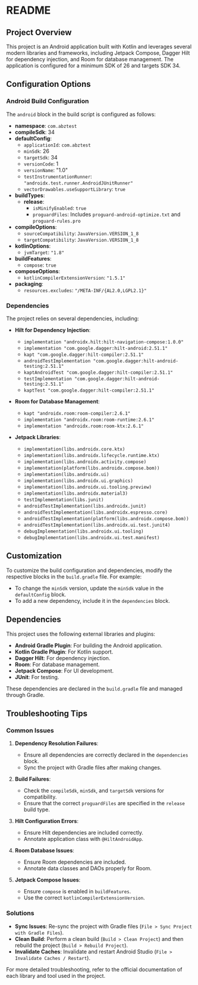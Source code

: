 # README

## Project Overview
This project is an Android application built with Kotlin and leverages several modern libraries and frameworks, including Jetpack Compose, Dagger Hilt for dependency injection, and Room for database management. The application is configured for a minimum SDK of 26 and targets SDK 34.

## Configuration Options

### Android Build Configuration

The `android` block in the build script is configured as follows:

- **namespace**: `com.abztest`
- **compileSdk**: 34
- **defaultConfig**:
  - `applicationId`: `com.abztest`
  - `minSdk`: 26
  - `targetSdk`: 34
  - `versionCode`: 1
  - `versionName`: "1.0"
  - `testInstrumentationRunner`: `"androidx.test.runner.AndroidJUnitRunner"`
  - `vectorDrawables.useSupportLibrary`: `true`
- **buildTypes**:
  - **release**:
    - `isMinifyEnabled`: `true`
    - `proguardFiles`: Includes `proguard-android-optimize.txt` and `proguard-rules.pro`
- **compileOptions**:
  - `sourceCompatibility`: `JavaVersion.VERSION_1_8`
  - `targetCompatibility`: `JavaVersion.VERSION_1_8`
- **kotlinOptions**:
  - `jvmTarget`: `"1.8"`
- **buildFeatures**:
  - `compose`: `true`
- **composeOptions**:
  - `kotlinCompilerExtensionVersion`: `"1.5.1"`
- **packaging**:
  - `resources.excludes`: `"/META-INF/{AL2.0,LGPL2.1}"`

### Dependencies

The project relies on several dependencies, including:

- **Hilt for Dependency Injection**:
  - `implementation "androidx.hilt:hilt-navigation-compose:1.0.0"`
  - `implementation "com.google.dagger:hilt-android:2.51.1"`
  - `kapt "com.google.dagger:hilt-compiler:2.51.1"`
  - `androidTestImplementation "com.google.dagger:hilt-android-testing:2.51.1"`
  - `kaptAndroidTest "com.google.dagger:hilt-compiler:2.51.1"`
  - `testImplementation "com.google.dagger:hilt-android-testing:2.51.1"`
  - `kaptTest "com.google.dagger:hilt-compiler:2.51.1"`

- **Room for Database Management**:
  - `kapt "androidx.room:room-compiler:2.6.1"`
  - `implementation "androidx.room:room-runtime:2.6.1"`
  - `implementation "androidx.room:room-ktx:2.6.1"`

- **Jetpack Libraries**:
  - `implementation(libs.androidx.core.ktx)`
  - `implementation(libs.androidx.lifecycle.runtime.ktx)`
  - `implementation(libs.androidx.activity.compose)`
  - `implementation(platform(libs.androidx.compose.bom))`
  - `implementation(libs.androidx.ui)`
  - `implementation(libs.androidx.ui.graphics)`
  - `implementation(libs.androidx.ui.tooling.preview)`
  - `implementation(libs.androidx.material3)`
  - `testImplementation(libs.junit)`
  - `androidTestImplementation(libs.androidx.junit)`
  - `androidTestImplementation(libs.androidx.espresso.core)`
  - `androidTestImplementation(platform(libs.androidx.compose.bom))`
  - `androidTestImplementation(libs.androidx.ui.test.junit4)`
  - `debugImplementation(libs.androidx.ui.tooling)`
  - `debugImplementation(libs.androidx.ui.test.manifest)`

## Customization

To customize the build configuration and dependencies, modify the respective blocks in the `build.gradle` file. For example:

- To change the `minSdk` version, update the `minSdk` value in the `defaultConfig` block.
- To add a new dependency, include it in the `dependencies` block.

## Dependencies

This project uses the following external libraries and plugins:

- **Android Gradle Plugin**: For building the Android application.
- **Kotlin Gradle Plugin**: For Kotlin support.
- **Dagger Hilt**: For dependency injection.
- **Room**: For database management.
- **Jetpack Compose**: For UI development.
- **JUnit**: For testing.

These dependencies are declared in the `build.gradle` file and managed through Gradle.

## Troubleshooting Tips

### Common Issues

1. **Dependency Resolution Failures**:
   - Ensure all dependencies are correctly declared in the `dependencies` block.
   - Sync the project with Gradle files after making changes.

2. **Build Failures**:
   - Check the `compileSdk`, `minSdk`, and `targetSdk` versions for compatibility.
   - Ensure that the correct `proguardFiles` are specified in the `release` build type.

3. **Hilt Configuration Errors**:
   - Ensure Hilt dependencies are included correctly.
   - Annotate application class with `@HiltAndroidApp`.

4. **Room Database Issues**:
   - Ensure Room dependencies are included.
   - Annotate data classes and DAOs properly for Room.

5. **Jetpack Compose Issues**:
   - Ensure `compose` is enabled in `buildFeatures`.
   - Use the correct `kotlinCompilerExtensionVersion`.

### Solutions

- **Sync Issues**: Re-sync the project with Gradle files (`File > Sync Project with Gradle Files`).
- **Clean Build**: Perform a clean build (`Build > Clean Project`) and then rebuild the project (`Build > Rebuild Project`).
- **Invalidate Caches**: Invalidate and restart Android Studio (`File > Invalidate Caches / Restart`).

For more detailed troubleshooting, refer to the official documentation of each library and tool used in the project.
